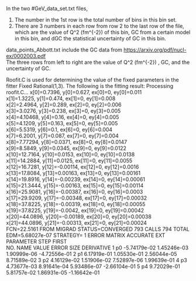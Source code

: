 In the two #GeV_data_set.txt files,
1. The number in the 1st row is the total number of bins in this bin set.
2. There are 3 numbers in each row from row 2 to the last row of the file, which are the value of Q^2 (fm^{-2}) of this bin, GC from a certain model in this bin, and dGC the statistical uncertainty of GC in this bin.

data_points_Abbott.txt include the GC data from https://arxiv.org/pdf/nucl-ex/0002003.pdf<br/>
The three rows from left to right are the value of Q^2 (fm^{-2}) , GC, and the uncertainty of GC. 

Roofit.C is used for determining the value of the fixed parameters in the fitter Fixed Rational(1,3). The following is the fitting result:
Processing roofit.C...
x[0]=0.7396, y[0]=0.627, ex[0]=0, ey[0]=0.011<br/>
x[1]=1.3225, y[1]=0.474, ex[1]=0, ey[1]=0.008<br/>
x[2]=2.4964, y[2]=0.289, ex[2]=0, ey[2]=0.006<br/>
x[3]=3.0276, y[3]=0.238, ex[3]=0, ey[3]=0.005<br/>
x[4]=4.10468, y[4]=0.16, ex[4]=0, ey[4]=0.005<br/>
x[5]=4.1209, y[5]=0.163, ex[5]=0, ey[5]=0.005<br/>
x[6]=5.5319, y[6]=0.1, ex[6]=0, ey[6]=0.004<br/>
x[7]=6.2001, y[7]=0.087, ex[7]=0, ey[7]=0.004<br/>
x[8]=7.77294, y[8]=0.0371, ex[8]=0, ey[8]=0.0147<br/>
x[9]=8.5849, y[9]=0.0345, ex[9]=0, ey[9]=0.0122<br/>
x[10]=12.7164, y[10]=0.0153, ex[10]=0, ey[10]=0.0138<br/>
x[11]=14.2884, y[11]=0.0125, ex[11]=0, ey[11]=0.0055<br/>
x[12]=16.7281, y[12]=-0.00114, ex[12]=0, ey[12]=0.0016<br/>
x[13]=17.8084, y[13]=0.00163, ex[13]=0, ey[13]=0.00161<br/>
x[14]=19.8916, y[14]=-0.00239, ex[14]=0, ey[14]=0.00061<br/>
x[15]=21.3444, y[15]=-0.00163, ex[15]=0, ey[15]=0.00114<br/>
x[16]=25.9081, y[16]=-0.00387, ex[16]=0, ey[16]=0.0003<br/>
x[17]=29.9209, y[17]=-0.00348, ex[17]=0, ey[17]=0.00032<br/>
x[18]=37.8225, y[18]=-0.00319, ex[18]=0, ey[18]=0.00055<br/>
x[19]=37.8225, y[19]=-0.0042, ex[19]=0, ey[19]=0.00042<br/>
x[20]=44.0896, y[20]=-0.00189, ex[20]=0, ey[20]=0.00038<br/>
x[21]=44.0896, y[21]=-0.00313, ex[21]=0, ey[21]=0.00024<br/>
 FCN=22.5161 FROM MIGRAD    STATUS=CONVERGED     793 CALLS         794 TOTAL
                     EDM=5.68027e-07    STRATEGY= 1      ERROR MATRIX ACCURATE 
  EXT PARAMETER                                   STEP         FIRST   
  NO.   NAME      VALUE            ERROR          SIZE      DERIVATIVE 
   1  p0          -5.74179e-02   1.45246e-03   1.90999e-06  -4.72556e-01
   2  p1           6.17919e-01   1.05530e-01   2.56044e-05   8.71589e-02
   3  p2           4.16129e-02   1.51906e-02   7.52897e-06   1.99639e-01
   4  p3           4.73677e-03   8.91641e-04   5.93486e-07  -2.66104e-01
   5  p4           9.72029e-01   5.81757e-02   1.86931e-05  -1.16642e-01
   
